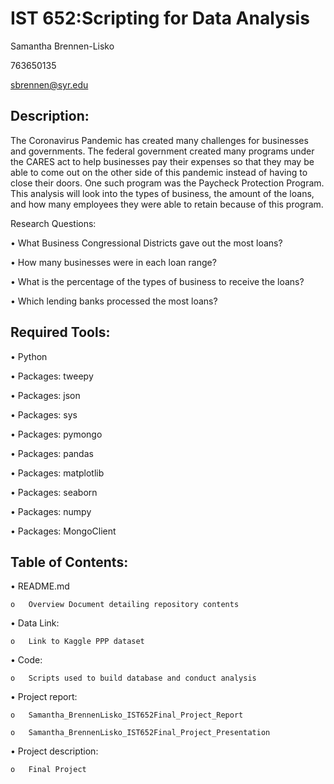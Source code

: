 # IST 652:Scripting for Data Analysis 

Samantha Brennen-Lisko

763650135

sbrennen@syr.edu

## Description:
The Coronavirus Pandemic has created many challenges for businesses and governments. The federal government created many programs under the CARES act to help businesses pay their expenses so that they may be able to come out on the other side of this pandemic instead of having to close their doors. One such program was the Paycheck Protection Program. This analysis will look into the types of business, the amount of the loans, and how many employees they were able to retain because of this program. 

Research Questions:

   •	What Business Congressional Districts gave out the most loans?

   •	How many businesses were in each loan range? 

   •	What is the percentage of the types of business to receive the loans?

   •	Which lending banks processed the most loans?

## Required Tools:

  •	Python

  •	Packages: tweepy

  •	Packages: json  

  •	Packages: sys

  •	Packages: pymongo

  •	Packages: pandas

  •	Packages: matplotlib

  •	Packages: seaborn

  •	Packages: numpy

  •	Packages: MongoClient

## Table of Contents:

 •	README.md

    o	Overview Document detailing repository contents

 •	Data Link:

    o	Link to Kaggle PPP dataset

 •	Code:

    o	Scripts used to build database and conduct analysis

 •	Project report:
 
    o	Samantha_BrennenLisko_IST652Final_Project_Report

    o	Samantha_BrennenLisko_IST652Final_Project_Presentation

 •	Project description:
 
    o	Final Project
